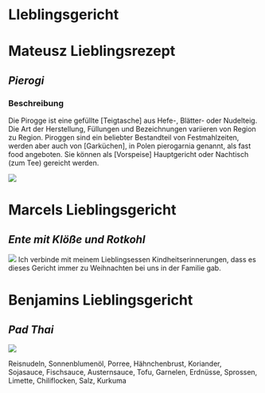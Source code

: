 # LIeblingsgericht
# Mateusz Lieblingsrezept

## *Pierogi*

### Beschreibung
Die Pirogge ist eine gefüllte [Teigtasche] aus Hefe-, Blätter- oder Nudelteig. Die Art der Herstellung, Füllungen und Bezeichnungen variieren von Region zu Region. Piroggen sind ein beliebter Bestandteil von Festmahlzeiten, werden aber auch von [Garküchen], in Polen pierogarnia genannt, als fast food angeboten. Sie können als [Vorspeise] Hauptgericht oder Nachtisch (zum Tee) gereicht werden.


**![](https://lh7-rt.googleusercontent.com/docsz/AD_4nXfZA8RMKRVz3teNCqyFnvvN3OrtzdNfmspsbmiuPLfDBsfjrqzYAI9g6ZYN87X6b1kDyzaxx6fVRnTdbg6FzPWKiB4PusrZcwNlCYenBe2aDOv2AUXd4T7ZK9cGc3A4izAlm2DEaA?key=svN4uyITH17bNYeFrHchHGFp)**

# Marcels Lieblingsgericht
## *Ente mit Klöße und Rotkohl*

![](https://lh7-rt.googleusercontent.com/docsz/AD_4nXdwb0RWux-Y1gZaH4wWHPjc4cFeglC7oHDj4k67eYbd2kxu-8hymRqQaqTQMYV5MtWijKuA5Ju-A67HronwALT__Kfbt9nMxlm6oPDEjWwwNqSZozywkUDeHF9JMWyQmk_6JehTtA?key=gnJj6dvzGvbNYEOOU4XToZhw)
Ich verbinde mit meinem Lieblingsessen Kindheitserinnerungen, dass es dieses Gericht immer zu Weihnachten bei uns in der Familie gab.

# Benjamins Lieblingsgericht

## *Pad Thai*

![](https://lh7-rt.googleusercontent.com/docsz/AD_4nXdt8ZXHB3RB2E5ShBb2G033Bz8VP5hD-I51AJDjgnWyRUFKr9DBdi2mkxTZn9Qxa40en2Ggr3lde77_3LrrbC3M4rMAvreon-8wXEGXp-q1i9cbBkzsMT2L0tvEFVovCCpZH1a5ZA?key=wmlillBjkuYQtk8faFd2Yb8_)

Reisnudeln, Sonnenblumenöl, Porree, Hähnchenbrust, Koriander, Sojasauce, Fischsauce, Austernsauce, Tofu, Garnelen, Erdnüsse, Sprossen, Limette, Chiliflocken, Salz, Kurkuma
